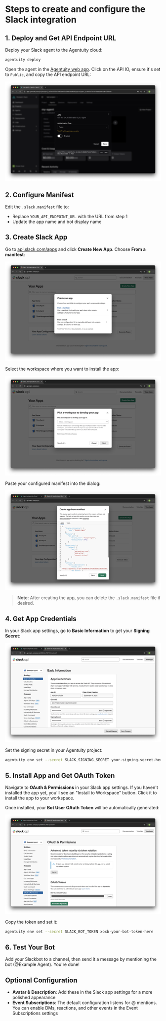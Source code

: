 # Steps to create and configure the Slack integration

## 1. Deploy and Get API Endpoint URL

Deploy your Slack agent to the Agentuity cloud:
```bash
agentuity deploy
```

Open the agent in the [Agentuity web app](https://app.agentuity.com/). Click on the API IO, ensure it's set to `Public`, and copy the API endpoint URL:

![Agentuity agent showing API endpoint URL configuration](./screenshots/slack-setup-1-api-endpoint.png)

## 2. Configure Manifest

Edit the `.slack.manifest` file to:
- Replace `YOUR_API_ENDPOINT_URL` with the URL from step 1
- Update the app name and bot display name

## 3. Create Slack App

Go to [api.slack.com/apps](https://api.slack.com/apps) and click **Create New App**. Choose **From a manifest**:

![Slack app creation dialog showing From a manifest option](./screenshots/slack-setup-2-create-app.png)

Select the workspace where you want to install the app:

![Slack workspace selection dialog](./screenshots/slack-setup-3-workspace.png)

Paste your configured manifest into the dialog:

![Slack manifest configuration with Example Agent details](./screenshots/slack-setup-4-manifest.png)

> **Note**: After creating the app, you can delete the `.slack.manifest` file if desired.

## 4. Get App Credentials

In your Slack app settings, go to **Basic Information** to get your **Signing Secret**:

![Slack app Basic Information page showing Signing Secret](./screenshots/slack-setup-5-app-info.png)

Set the signing secret in your Agentuity project:
```bash
agentuity env set --secret SLACK_SIGNING_SECRET your-signing-secret-here
```

## 5. Install App and Get OAuth Token

Navigate to **OAuth & Permissions** in your Slack app settings. If you haven't installed the app yet, you'll see an "Install to Workspace" button. Click it to install the app to your workspace.

Once installed, your **Bot User OAuth Token** will be automatically generated:

![Slack OAuth & Permissions page showing Bot User OAuth Token](./screenshots/slack-setup-6-oauth.png)

Copy the token and set it:
```bash
agentuity env set --secret SLACK_BOT_TOKEN xoxb-your-bot-token-here
```

## 6. Test Your Bot

Add your Slackbot to a channel, then send it a message by mentioning the bot (@Example Agent). You're done!

## Optional Configuration

- **Avatar & Description**: Add these in the Slack app settings for a more polished appearance
- **Event Subscriptions**: The default configuration listens for @ mentions. You can enable DMs, reactions, and other events in the Event Subscriptions settings